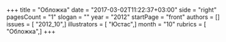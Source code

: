 +++
title = "Обложка"
date = "2017-03-02T11:22:37+03:00"
side = "right"
pagesCount = "1"
slogan = ""
year = "2012"
startPage = "front"
authors = []
issues = [ "2012_10",]
illustrators = [ "Юстас",]
month = "10"
rubrics = [ "Обложка",]
+++
